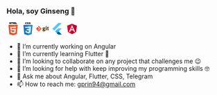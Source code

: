 ### Hola, soy Ginseng 👋

<img height="30" src="https://raw.githubusercontent.com/github/explore/80688e429a7d4ef2fca1e82350fe8e3517d3494d/topics/html/html.png" style="max-width:100%;"> <img height="30" src="https://raw.githubusercontent.com/github/explore/80688e429a7d4ef2fca1e82350fe8e3517d3494d/topics/css/css.png" style="max-width:100%;"> <img height="30" src="https://raw.githubusercontent.com/github/explore/80688e429a7d4ef2fca1e82350fe8e3517d3494d/topics/git/git.png" style="max-width:100%;">
<img height="30" src="https://raw.githubusercontent.com/github/explore/cebd63002168a05a6a642f309227eefeccd92950/topics/flutter/flutter.png" style="max-width:100%;">
<img height="30" src="https://raw.githubusercontent.com/github/explore/80688e429a7d4ef2fca1e82350fe8e3517d3494d/topics/angular/angular.png" style="max-width:100%;">
<!--
**ginsenghung/ginsenghung** is a ✨ _special_ ✨ repository because its `README.md` (this file) appears on your GitHub profile.

Here are some ideas to get you started:-->

- 🔭 I’m currently working on Angular
- 🌱 I’m currently learning Flutter :blue_heart:
- 👯 I’m looking to collaborate on any project that challenges me :wink:
- 🤔 I’m looking for help with keep improving my programming skills 🤓
- 💬 Ask me about Angular, Flutter, CSS, Telegram
- 📫 How to reach me: gprin94@gmail.com


